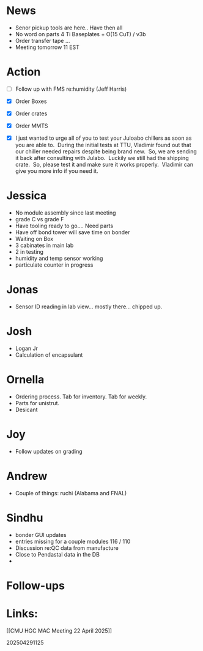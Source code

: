 # News
- Senor pickup tools are here.. Have then all
- No word on parts 4 Ti Baseplates + O(15 CuT) / v3b 
- Order transfer tape ... 
- Meeting tomorrow 11 EST


# Action

- [ ] Follow up with FMS re:humidity (Jeff Harris)
- [x] Order Boxes
- [x] Order crates
- [x] Order MMTS
- [x] I just wanted to urge all of you to test your Juloabo chillers as soon as you are able to.  During the initial tests at TTU, Vladimir found out that our chiller needed repairs despite being brand new.  So, we are sending it back after consulting with Julabo.  Luckily we still had the shipping crate.  So, please test it and make sure it works properly.  Vladimir can give you more info if you need it.


# Jessica
- No module assembly since last meeting 
- grade C vs grade F 
- Have tooling ready to go.... Need parts
- Have off bond tower will save time on bonder
- Waiting on Box
- 3 cabinates in main lab
- 2 in testing 
- humidity and temp sensor working
- particulate counter in progress

# Jonas 
- Sensor ID reading in lab view... mostly there... chipped up. 

# Josh 
- Logan Jr
- Calculation of encapsulant 

# Ornella
- Ordering process. Tab for inventory. Tab for weekly.
- Parts for unistrut. 
- Desicant

# Joy
- Follow updates on grading

# Andrew
- Couple of things: ruchi (Alabama and FNAL)

# Sindhu
- bonder GUI updates
- entries missing for a couple modules 116 / 110
- Discussion re:QC data from manufacture 
- Close to Pendastal data in the DB 
- 

# Follow-ups


# Links: 
[[CMU HGC MAC Meeting 22 April 2025]]


202504291125
